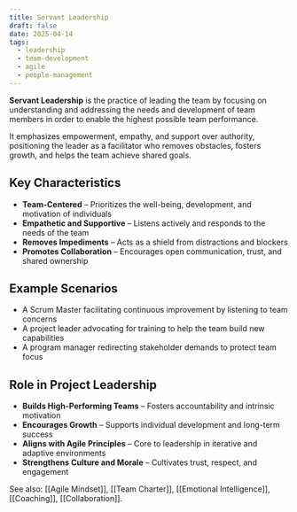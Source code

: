 ```yaml
---
title: Servant Leadership
draft: false
date: 2025-04-14
tags:
  - leadership
  - team-development
  - agile
  - people-management
---
```


**Servant Leadership** is the practice of leading the team by focusing on understanding and addressing the needs and development of team members in order to enable the highest possible team performance.

It emphasizes empowerment, empathy, and support over authority, positioning the leader as a facilitator who removes obstacles, fosters growth, and helps the team achieve shared goals.

## Key Characteristics

- **Team-Centered** – Prioritizes the well-being, development, and motivation of individuals  
- **Empathetic and Supportive** – Listens actively and responds to the needs of the team  
- **Removes Impediments** – Acts as a shield from distractions and blockers  
- **Promotes Collaboration** – Encourages open communication, trust, and shared ownership  

## Example Scenarios

- A Scrum Master facilitating continuous improvement by listening to team concerns  
- A project leader advocating for training to help the team build new capabilities  
- A program manager redirecting stakeholder demands to protect team focus  

## Role in Project Leadership

- **Builds High-Performing Teams** – Fosters accountability and intrinsic motivation  
- **Encourages Growth** – Supports individual development and long-term success  
- **Aligns with Agile Principles** – Core to leadership in iterative and adaptive environments  
- **Strengthens Culture and Morale** – Cultivates trust, respect, and engagement  

See also: [[Agile Mindset]], [[Team Charter]], [[Emotional Intelligence]], [[Coaching]], [[Collaboration]].
